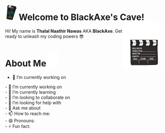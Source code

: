 

<h1>
  <img src="coffee.gif" height="50">
  Welcome to BlackAxe's Cave!
  <img align="right" src="clapper.gif" height="150">
</h1>

<p>Hi! My name is <b>Thalal Naathir Nawas</b> AKA <b>BlackAxe</b>. Get ready to unleash my coding powers 😎</p> 

<h1>
  About Me
  <img src="reel.gif" height="50">
</h1>

<ul>
  <li>
    <p>
    🔭 I’m currently working on
    </p>
  </li>
</ul>
<p>
- 🔭 I’m currently working on </br>
- 🌱 I’m currently learning </br>
- 👯 I’m looking to collaborate on </br>
- 🤔 I’m looking for help with </br>
- 💬 Ask me about </br>
- 📫 How to reach me: </br>
- 😄 Pronouns: </br>
- ⚡ Fun fact: </br>
</P>





<!--
**ItsMyBlackAxe/ItsMyBlackAxe** is a ✨ _special_ ✨ repository because its `README.md` (this file) appears on your GitHub profile.

Here are some ideas to get you started:

- 🔭 I’m currently working on ...
- 🌱 I’m currently learning ...
- 👯 I’m looking to collaborate on ...
- 🤔 I’m looking for help with ...
- 💬 Ask me about ...
- 📫 How to reach me: ...
- 😄 Pronouns: ...
- ⚡ Fun fact: ...
-->
